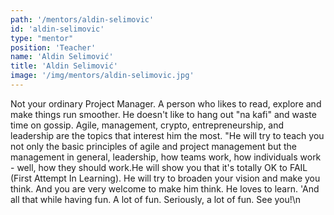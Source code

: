 ```yaml
---
path: '/mentors/aldin-selimovic'
id: 'aldin-selimovic'
type: "mentor"
position: 'Teacher'
name: 'Aldin Selimović'
title: 'Aldin Selimović'
image: '/img/mentors/aldin-selimovic.jpg'
---
```


Not your ordinary Project Manager. A person who likes to read, explore and make things run smoother. He doesn\'t like to hang out "na kafi" and waste time on gossip. Agile, management, crypto, entrepreneurship, and leadership are the topics that interest him the most.
"He will try to teach you not only the basic principles of agile and project management but the management in general, leadership, how teams work, how individuals work - well, how they should work.He will show you that it's totally OK to FAIL (First Attempt In Learning). He will try to broaden your vision and make you think. And you are very welcome to make him think. He loves to learn.
'And all that while having fun. A lot of fun. Seriously, a lot of fun. See you!\n
